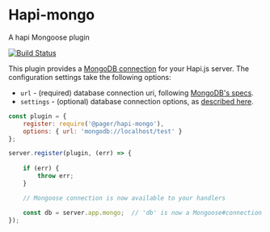 # Hapi-mongo
A hapi Mongoose plugin

[![Build Status](https://magnum.travis-ci.com/pagerinc/hapi-mongo.svg?token=NDcPJVe9v2Bwqz2z7yDW)](https://magnum.travis-ci.com/pagerinc/hapi-mongo)

This plugin provides a [MongoDB connection](http://mongoosejs.com/docs/connections.html) for your Hapi.js server. The configuration settings take the following options:

- `url` - (required) database connection uri, following [MongoDB's specs](https://docs.mongodb.org/manual/reference/connection-string/).
- `settings` - (optional) database connection options, as [described here](http://mongoosejs.com/docs/connections.html#options).

```javascript
const plugin = {
    register: require('@pager/hapi-mongo'),
    options: { url: 'mongodb://localhost/test' }
};

server.register(plugin, (err) => {
    
    if (err) {
        throw err;
    }

    // Mongoose connection is now available to your handlers

    const db = server.app.mongo;  // 'db' is now a Mongoose#connection instance
});
```
